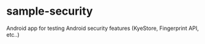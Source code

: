 # sample-security
Android app for testing Android security features (KyeStore, Fingerprint API, etc..)
